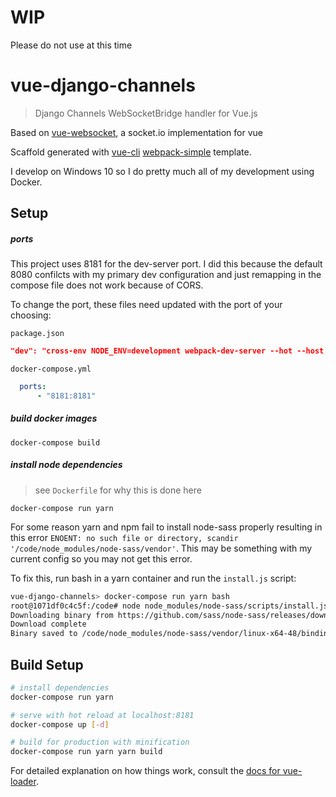 # WIP
Please do not use at this time

# vue-django-channels

> Django Channels WebSocketBridge handler for Vue.js

Based on [vue-websocket](https://github.com/icebob/vue-websocket), a socket.io implementation for vue

Scaffold generated with [vue-cli](https://github.com/vuejs/vue-cli) [webpack-simple](https://github.com/vuejs-templates/webpack-simple) template.

I develop on Windows 10 so I do pretty much all of my development using Docker.

## Setup

##### ports
This project uses 8181 for the dev-server port. I did this because the default 8080 confilcts with my primary dev 
configuration and just remapping in the compose file does not work because of CORS. 

To change the port, these files need updated with the port of your choosing:

`package.json`
```json
"dev": "cross-env NODE_ENV=development webpack-dev-server --hot --host 0.0.0.0 --port 8181",
```
`docker-compose.yml`
```yaml
  ports:
      - "8181:8181"
```

##### build docker images
```commandline
docker-compose build
```
##### install node dependencies
> see `Dockerfile` for why this is done here
```commandline
docker-compose run yarn
```
For some reason yarn and npm fail to install node-sass properly resulting in this error 
`ENOENT: no such file or directory, scandir '/code/node_modules/node-sass/vendor'`. 
This may be something with my current config so you may not get this error. 

To fix this, run bash in a yarn container and run the `install.js` script:
```bash
vue-django-channels> docker-compose run yarn bash
root@1071df0c4c5f:/code# node node_modules/node-sass/scripts/install.js
Downloading binary from https://github.com/sass/node-sass/releases/download/v4.5.2/linux-x64-48_binding.node
Download complete
Binary saved to /code/node_modules/node-sass/vendor/linux-x64-48/binding.node
```

## Build Setup

``` bash
# install dependencies
docker-compose run yarn

# serve with hot reload at localhost:8181
docker-compose up [-d]

# build for production with minification
docker-compose run yarn yarn build
```

For detailed explanation on how things work, consult the [docs for vue-loader](http://vuejs.github.io/vue-loader).

